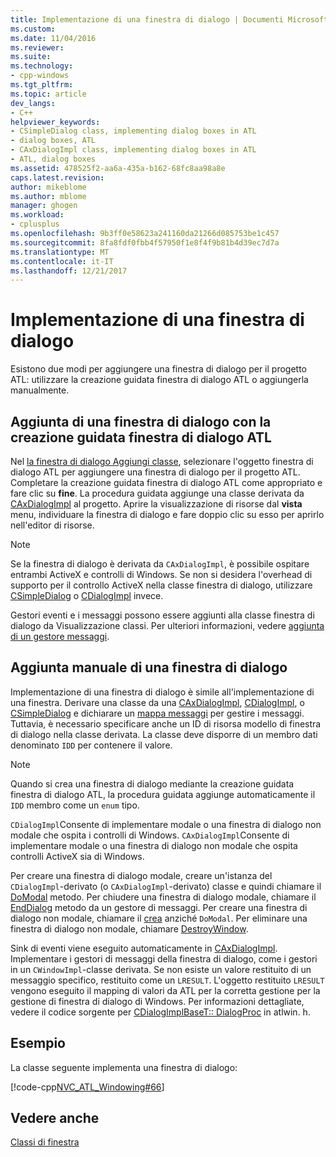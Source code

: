 ```yaml
---
title: Implementazione di una finestra di dialogo | Documenti Microsoft
ms.custom: 
ms.date: 11/04/2016
ms.reviewer: 
ms.suite: 
ms.technology:
- cpp-windows
ms.tgt_pltfrm: 
ms.topic: article
dev_langs:
- C++
helpviewer_keywords:
- CSimpleDialog class, implementing dialog boxes in ATL
- dialog boxes, ATL
- CAxDialogImpl class, implementing dialog boxes in ATL
- ATL, dialog boxes
ms.assetid: 478525f2-aa6a-435a-b162-68fc8aa98a8e
caps.latest.revision: 
author: mikeblome
ms.author: mblome
manager: ghogen
ms.workload:
- cplusplus
ms.openlocfilehash: 9b3ff0e58623a241160da21266d085753be1c457
ms.sourcegitcommit: 8fa8fdf0fbb4f57950f1e8f4f9b81b4d39ec7d7a
ms.translationtype: MT
ms.contentlocale: it-IT
ms.lasthandoff: 12/21/2017
---
```

# <a name="implementing-a-dialog-box"></a>Implementazione di una finestra di dialogo
Esistono due modi per aggiungere una finestra di dialogo per il progetto ATL: utilizzare la creazione guidata finestra di dialogo ATL o aggiungerla manualmente.  
  
## <a name="adding-a-dialog-box-with-the-atl-dialog-wizard"></a>Aggiunta di una finestra di dialogo con la creazione guidata finestra di dialogo ATL  
 Nel [la finestra di dialogo Aggiungi classe](../ide/add-class-dialog-box.md), selezionare l'oggetto finestra di dialogo ATL per aggiungere una finestra di dialogo per il progetto ATL. Completare la creazione guidata finestra di dialogo ATL come appropriato e fare clic su **fine**. La procedura guidata aggiunge una classe derivata da [CAxDialogImpl](../atl/reference/caxdialogimpl-class.md) al progetto. Aprire la visualizzazione di risorse dal **vista** menu, individuare la finestra di dialogo e fare doppio clic su esso per aprirlo nell'editor di risorse.  
  
> [!NOTE]
>  Se la finestra di dialogo è derivata da `CAxDialogImpl`, è possibile ospitare entrambi ActiveX e controlli di Windows. Se non si desidera l'overhead di supporto per il controllo ActiveX nella classe finestra di dialogo, utilizzare [CSimpleDialog](../atl/reference/csimpledialog-class.md) o [CDialogImpl](../atl/reference/cdialogimpl-class.md) invece.  
  
 Gestori eventi e i messaggi possono essere aggiunti alla classe finestra di dialogo da Visualizzazione classi. Per ulteriori informazioni, vedere [aggiunta di un gestore messaggi](../atl/adding-an-atl-message-handler.md).  
  
## <a name="adding-a-dialog-box-manually"></a>Aggiunta manuale di una finestra di dialogo  
 Implementazione di una finestra di dialogo è simile all'implementazione di una finestra. Derivare una classe da una [CAxDialogImpl](../atl/reference/caxdialogimpl-class.md), [CDialogImpl](../atl/reference/cdialogimpl-class.md), o [CSimpleDialog](../atl/reference/csimpledialog-class.md) e dichiarare un [mappa messaggi](../atl/message-maps-atl.md) per gestire i messaggi. Tuttavia, è necessario specificare anche un ID di risorsa modello di finestra di dialogo nella classe derivata. La classe deve disporre di un membro dati denominato `IDD` per contenere il valore.  
  
> [!NOTE]
>  Quando si crea una finestra di dialogo mediante la creazione guidata finestra di dialogo ATL, la procedura guidata aggiunge automaticamente il `IDD` membro come un `enum` tipo.  
  
 `CDialogImpl`Consente di implementare modale o una finestra di dialogo non modale che ospita i controlli di Windows. `CAxDialogImpl`Consente di implementare modale o una finestra di dialogo non modale che ospita controlli ActiveX sia di Windows.  
  
 Per creare una finestra di dialogo modale, creare un'istanza del `CDialogImpl`-derivato (o `CAxDialogImpl`-derivato) classe e quindi chiamare il [DoModal](../atl/reference/cdialogimpl-class.md#domodal) metodo. Per chiudere una finestra di dialogo modale, chiamare il [EndDialog](../atl/reference/cdialogimpl-class.md#enddialog) metodo da un gestore di messaggi. Per creare una finestra di dialogo non modale, chiamare il [crea](../atl/reference/cdialogimpl-class.md#create) anziché `DoModal`. Per eliminare una finestra di dialogo non modale, chiamare [DestroyWindow](../atl/reference/cdialogimpl-class.md#destroywindow).  
  
 Sink di eventi viene eseguito automaticamente in [CAxDialogImpl](../atl/reference/caxdialogimpl-class.md). Implementare i gestori di messaggi della finestra di dialogo, come i gestori in un `CWindowImpl`-classe derivata. Se non esiste un valore restituito di un messaggio specifico, restituito come un `LRESULT`. L'oggetto restituito `LRESULT` vengono eseguito il mapping di valori da ATL per la corretta gestione per la gestione di finestra di dialogo di Windows. Per informazioni dettagliate, vedere il codice sorgente per [CDialogImplBaseT:: DialogProc](../atl/reference/cdialogimpl-class.md#dialogproc) in atlwin. h.  
  
## <a name="example"></a>Esempio  
 La classe seguente implementa una finestra di dialogo:  
  
 [!code-cpp[NVC_ATL_Windowing#66](../atl/codesnippet/cpp/implementing-a-dialog-box_1.h)]  
  
## <a name="see-also"></a>Vedere anche  
 [Classi di finestra](../atl/atl-window-classes.md)

